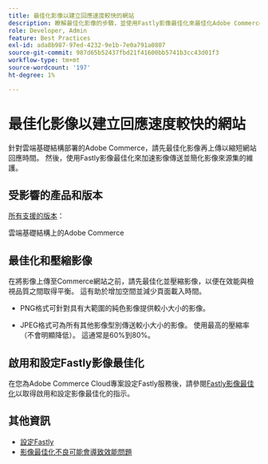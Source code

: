 ```yaml
---
title: 最佳化影像以建立回應速度較快的網站
description: 瞭解最佳化影像的步驟，並使用Fastly影像最佳化來最佳化Adobe Commerce網站上的回應時間。
role: Developer, Admin
feature: Best Practices
exl-id: ada8b987-97ed-4232-9e1b-7e0a791a0807
source-git-commit: 987d65b52437fbd21f41600bb5741b3cc43d01f3
workflow-type: tm+mt
source-wordcount: '197'
ht-degree: 1%

---
```


# 最佳化影像以建立回應速度較快的網站

針對雲端基礎結構部署的Adobe Commerce，請先最佳化影像再上傳以縮短網站回應時間。 然後，使用Fastly影像最佳化來加速影像傳送並簡化影像來源集的維護。

## 受影響的產品和版本

[所有支援的版本](../../../release/versions.md)：

雲端基礎結構上的Adobe Commerce


## 最佳化和壓縮影像

在將影像上傳至Commerce網站之前，請先最佳化並壓縮影像，以便在效能與檢視品質之間取得平衡。 這有助於增加空間並減少頁面載入時間。

- PNG格式可針對具有大範圍的純色影像提供較小大小的影像。

- JPEG格式可為所有其他影像型別傳送較小大小的影像。 使用最高的壓縮率（不會明顯降低）。 這通常是60%到80%。

## 啟用和設定Fastly影像最佳化

在您為Adobe Commerce Cloud專案設定Fastly服務後，請參閱[Fastly影像最佳化](https://experienceleague.adobe.com/en/docs/commerce-cloud-service/user-guide/cdn/fastly-image-optimization)以取得啟用和設定影像最佳化的指示。

## 其他資訊

- [設定Fastly](https://experienceleague.adobe.com/en/docs/commerce-cloud-service/user-guide/cdn/setup-fastly/fastly-configuration)
- [影像最佳化不良可能會導致效能問題](https://experienceleague.adobe.com/docs/commerce-knowledge-base/kb/troubleshooting/miscellaneous/file-storage-low-specific-page-loads-are-slow.html)

